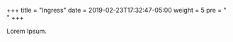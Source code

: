 +++
title = "Ingress"
date = 2019-02-23T17:32:47-05:00
weight = 5
pre = "<b> </b>"
+++



Lorem Ipsum.
